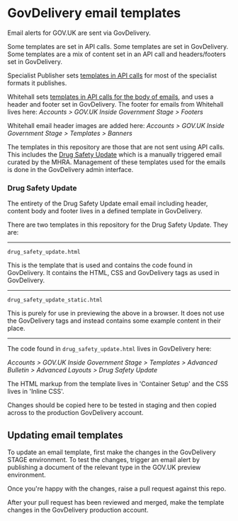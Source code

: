 GovDelivery email templates
===========================

Email alerts for GOV.UK are sent via GovDelivery.

Some templates are set in API calls. Some templates are set in GovDelivery.
Some templates are a mix of content set in an API call and headers/footers set
in GovDelivery.

Specialist Publisher sets [templates in API calls][1] for most of the
specialist formats it publishes.

[1]: https://github.com/alphagov/specialist-publisher/tree/master/app/views/email_alerts

Whitehall sets [templates in API calls for the body of emails][2], and uses a
header and footer set in GovDelivery. The footer for emails from Whitehall lives here: _Accounts > GOV.UK Inside Government Stage > Footers_

Whitehall email header images are added here: _Accounts > GOV.UK Inside Government Stage > Templates > Banners_

[2]: https://github.com/alphagov/whitehall/blob/master/lib/whitehall/gov_uk_delivery/email_formatter.rb

The templates in this repository are those that are not sent using API calls.
This includes the [Drug Safety Update][3] which is a manually triggered email
curated by the MHRA. Management of these templates used for the emails is done
in the GovDelivery admin interface.

### Drug Safety Update

The entirety of the Drug Safety Update email email including header, content body and footer lives in a defined template in GovDelivery.

There are two templates in this repository for the Drug Safety Update. They are:

* * *

`drug_safety_update.html`

This is the template that is used and contains the code found in GovDelivery.
It contains the HTML, CSS and GovDelivery tags as used in GovDelivery.

* * *

`drug_safety_update_static.html`

This is purely for use in previewing the above in a browser. It does not use the GovDelivery tags and instead contains some example content in their place.

* * *

The code found in `drug_safety_update.html` lives in GovDelivery here:

_Accounts > GOV.UK Inside Government Stage > Templates > Advanced Bulletin > Advanced Layouts > Drug Safety Update_

The HTML markup from the template lives in 'Container Setup' and the CSS lives in 'Inline CSS'.

Changes should be copied here to be tested in staging and then copied across to the production GovDelivery account.

[3]: https://www.gov.uk/drug-safety-update

## Updating email templates

To update an email template, first make the changes in the GovDelivery STAGE
environment. To test the changes, trigger an email alert by publishing a
document of the relevant type in the GOV.UK preview environment.

Once you're happy with the changes, raise a pull request against this repo.

After your pull request has been reviewed and merged, make the template changes
in the GovDelivery production account.
